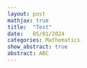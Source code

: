 ```yaml
---
layout: post
mathjax: true
title:  "Test"
date:   05/01/2024
categories: Mathematics
show_abstract: true
abstract: ABC
---
```


<script type="text/javascript" src="/assets/js/javascripts/todo.js"></script>
<link rel="stylesheet" href="/assets/css/style.css">

<script type="text/javascript">
	var storedState = localStorage.getItem('elm-todo-save');
	var startingState = storedState ? JSON.parse(storedState) : null;
	var app = Elm.Main.init({ flags: startingState });
	app.ports.setStorage.subscribe(function (state) {
		localStorage.setItem('elm-todo-save', JSON.stringify(state));
	});
</script>